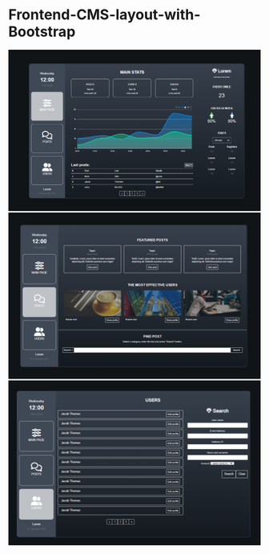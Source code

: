 # Frontend-CMS-layout-with-Bootstrap

<img src="./img/screen/Screenshot_1.png"> 
<img src="./img/screen/Screenshot_2.png"> 
<img src="./img/screen/Screenshot_3.png"> 
